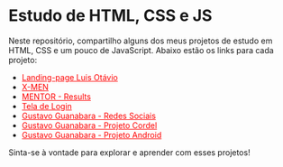 # Estudo de HTML, CSS e JS

Neste repositório, compartilho alguns dos meus projetos de estudo em HTML, CSS e um pouco de JavaScript. Abaixo estão os links para cada projeto:

- <a href="https://pabloalves99.github.io/HTML-CSS/LuisOtavio/landing-page/index.html" target="_blank" style="color:red;">Landing-page Luis Otávio</a>
- <a href="https://pabloalves99.github.io/HTML-CSS/X-MEN/index.html" target="_blank" style="color:red;">X-MEN</a>
- <a href="https://pabloalves99.github.io/HTML-CSS/Mentor/ComponentesDeResumoDeResultado/Projeto/index.html" target="_blank" style="color:red;">MENTOR - Results</a>
- <a href="https://pabloalves99.github.io/HTML-CSS/GustavoGuanabara/Modulo%204/Projeto-Login/index.html" target="_blank" style="color:red;">Tela de Login</a>
- <a href="https://pabloalves99.github.io/HTML-CSS/GustavoGuanabara/Modulo%204/Projeto-Rede-Social/index.html" target="_blank" style="color:red;">Gustavo Guanabara - Redes Sociais</a>
- <a href="https://pabloalves99.github.io/HTML-CSS/GustavoGuanabara/Modulo%203/projetoCordel/index.html" target="_blank" style="color:red;">Gustavo Guanabara - Projeto Cordel</a>
- <a href="https://pabloalves99.github.io/HTML-CSS/GustavoGuanabara/Modulo%202/ProjetoAndroid/android.html" target="_blank" style="color:red;">Gustavo Guanabara - Projeto Android</a>

Sinta-se à vontade para explorar e aprender com esses projetos!
